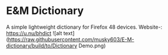 # E&M Dictionary
A simple lightweight dictionary for Firefox 48 devices.
Website-: https://u.nu/bhdict
![alt text](https://raw.githubusercontent.com/musky603/E-M-dictionary/build/to/Dictionary Demo.png)
